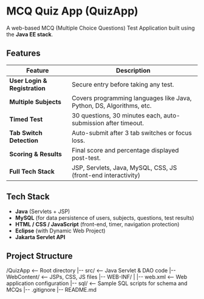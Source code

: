 # MCQ Quiz App (QuizApp)

A web-based MCQ (Multiple Choice Questions) Test Application built using the **Java EE stack**.

##  Features

| Feature | Description |
|---------|-------------|
| **User Login & Registration** | Secure entry before taking any test. |
| **Multiple Subjects** | Covers programming languages like Java, Python, DS, Algorithms, etc. |
| **Timed Test** | 30 questions, 30 minutes each, auto-submission after timeout. |
| **Tab Switch Detection** | Auto-submit after 3 tab switches or focus loss. |
| **Scoring & Results** | Final score and percentage displayed post-test. |
| **Full Tech Stack** | JSP, Servlets, Java, MySQL, CSS, JS (front-end interactivity) |

##  Tech Stack

- **Java** (Servlets + JSP)
- **MySQL** (for data persistence of users, subjects, questions, test results)
- **HTML / CSS / JavaScript** (front-end, timer, navigation protection)
- **Eclipse** (with Dynamic Web Project)
- **Jakarta Servlet API**

##  Project Structure

/QuizApp <-- Root directory
|-- src/ <-- Java Servlet & DAO code
|-- WebContent/ <-- JSPs, CSS, JS files
|-- WEB-INF/
| |-- web.xml <-- Web application configuration
|-- sql/ <-- Sample SQL scripts for schema and MCQs
|-- .gitignore
|-- README.md
